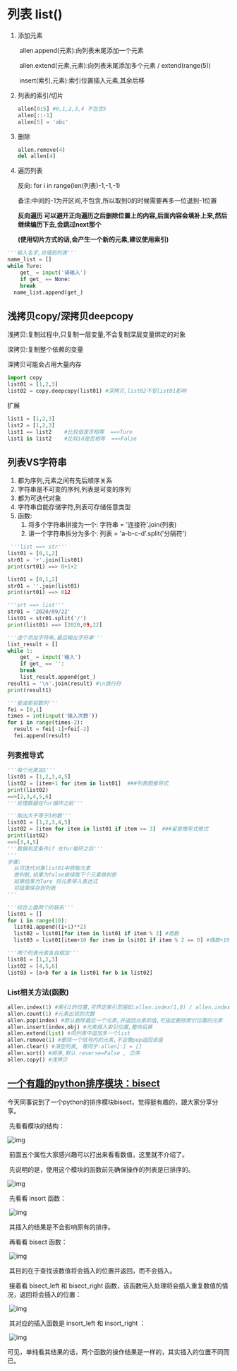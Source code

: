 # 列表 list()

1. 添加元素

   ​	allen.append(元素):向列表末尾添加一个元素

   ​	allen.extend(元素,元素):向列表末尾添加多个元素 / extend(range(5))

   ​	insert(索引,元素):索引位置插入元素,其余后移

2. 列表的索引/切片

   ```python
   allen[0:5] #0,1,2,3,4 不包含5
   allen[::-1]
   allen[5] = 'abc'
   ```

3. 删除

   ```python
   allen.remove(4)
   del allen[4]
   ```

4. 遍历列表 

   反向: for i in range(len(列表)-1,-1,-1)

   备注:中间的-1为开区间,不包含,所以取到0的时候需要再多一位退到-1位置
   
   **反向遍历  可以避开正向遍历之后删除位置上的内容,后面内容会填补上来,然后继续编历下去,会跳过next那个**
   
   **(使用切片方式的话,会产生一个新的元素,建议使用索引)**

```python
'''输入名字,存储到列表'''
name_list = []
while Ture:
	get_ = input('请输入')
	if get_ == None:
    break
  name_list.append(get_)
```

## 浅拷贝copy/深拷贝deepcopy

浅拷贝:复制过程中,只复制一层变量,不会复制深层变量绑定的对象

深拷贝:复制整个依赖的变量

深拷贝可能会占用大量内存

```python
import copy
list01 = [1,2,3]
list02 = copy.deepcopy(list01) #深拷贝,list02不受list01影响
```

扩展

```python 
list1 = [1,2,3]
list2 = [1,2,3]
list1 == list2    #比较值是否相等  ==>Ture
list1 is list2    #比较id是否相等  ==>False
```

## 列表VS字符串

1. 都为序列,元素之间有先后顺序关系
2. 字符串是不可变的序列,列表是可变的序列
3. 都为可迭代对象
4. 字符串自能存储字符,列表可存储任意类型
5. 函数:
   1. 将多个字符串拼接为一个: 字符串 = '连接符'.join(列表)
   2. 讲一个字符串拆分为多个:  列表 = 'a-b-c-d'.split('分隔符')

```python
 '''list ==> str'''
list01 = [0,1,2]
str01 = '+'.join(list01) 
print(srt01) ==> 0+1+2

list01 = [0,1,2]
str01 = ''.join(list01) 
print(srt01) ==> 012

'''srt ==> list'''
str01 = '2020/09/22'
list01 = str01.split('/')
print(list01) ==> [2020,09,22]
```

```python
'''逐个添加字符串,最后输出字符串'''
list_result = []
while 1:
	get_ = input('输入')
	if get_ == '':
    break
	list_result.append(get_)
result1 = '\n'.join(result) #\n换行符
print(result1)
```

```python
'''斐波那契数列'''
fei = [0,1]
times = int(input('输入次数'))
for i in range(times-2):
  result = fei[-1]+fei[-2]
  fei.append(result)
```

### 列表推导式

```python
'''每个元素加1'''
list01 = [1,2,3,4,5]
list02 = [item+1 for item in list01]  ###列表图推导式
print(list02)
==>[2,3,4,5,6]
'''处理数据在for循环之前'''
```

```python
'''取出大于等于3的数'''
list01 = [1,2,3,4,5]
list02 = [item for item in list01 if item >= 3]  ###留意推导式格式
print(list02)
==>[3,4,5]
'''数据判定条件if 在for循环之后'''
'''
步骤:
  从可迭代对象list01中获取元素
  做判断,结果为false继续取下个元素做判断
  如果结果为Ture 将元素带入表达式
  将结果保存到列表
'''
```

```python
'''综合上面两个的联系'''
list01 = []
for i in range(10):
  list01.append((i+1)**2)
  list02 = list01[for item in list01 if item % 2] #奇数
  list03 = list01[item+10 for item in lsit01 if item % 2 == 0] #偶数+10

'''两个列表元素各自相加'''
list01 = [1,2,3]
list02 = [4,5,6]
list03 = [a+b for a in list01 for b in list02]
```

### List相关方法(函数)

```python
allen.index(1) #索引1的位置,可界定索引范围如:allen.index(1,0) / allen.index(1,0,5)
allen.count(1) #元素出现的次数
allen.pop(index) #默认删除最后一个元素,并返回元素的值,可指定删除索引位置的元素
allen.insert(index,obj) #元素插入索引位置,整体后移
allen.extend(list) #向列表中追加多一个list
allen.remove(1) #删除一个括号内的元素,不会像pop返回该值
allen.clear() #清空列表, 等同于:allen[:] = []
allen.sort() #排序,默认 reverse=False , 正序
allen.copy() #浅拷贝
```

## [一个有趣的python排序模块：bisect](https://www.cnblogs.com/zhaoyingjie/p/9468935.html)

今天同事说到了一个python的排序模块bisect，觉得挺有趣的，跟大家分享分享。

​    先看看模块的结构：

   ![img](https://pic002.cnblogs.com/images/2011/225228/2011090220171642.jpg)

​    前面五个属性大家感兴趣可以打出来看看数值，这里就不介绍了。

​    先说明的是，使用这个模块的函数前先确保操作的列表是已排序的。

   ![img](https://pic002.cnblogs.com/images/2011/225228/2011090220173485.jpg)

​    先看看 insort 函数：

​    ![img](https://pic002.cnblogs.com/images/2011/225228/2011090220180076.jpg)

​    其插入的结果是不会影响原有的排序。

​    再看看 bisect 函数：

​    ![img](https://pic002.cnblogs.com/images/2011/225228/2011090220182128.jpg)

​    其目的在于查找该数值将会插入的位置并返回，而不会插入。

​    接着看 bisect_left 和 bisect_right 函数，该函数用入处理将会插入重复数值的情况，返回将会插入的位置：

​    ![img](https://pic002.cnblogs.com/images/2011/225228/2011090220185965.jpg)

​    其对应的插入函数是 insort_left 和 insort_right ：

​    ![img](https://pic002.cnblogs.com/images/2011/225228/2011090220191717.jpg)

​    可见，单纯看其结果的话，两个函数的操作结果是一样的，其实插入的位置不同而已。

